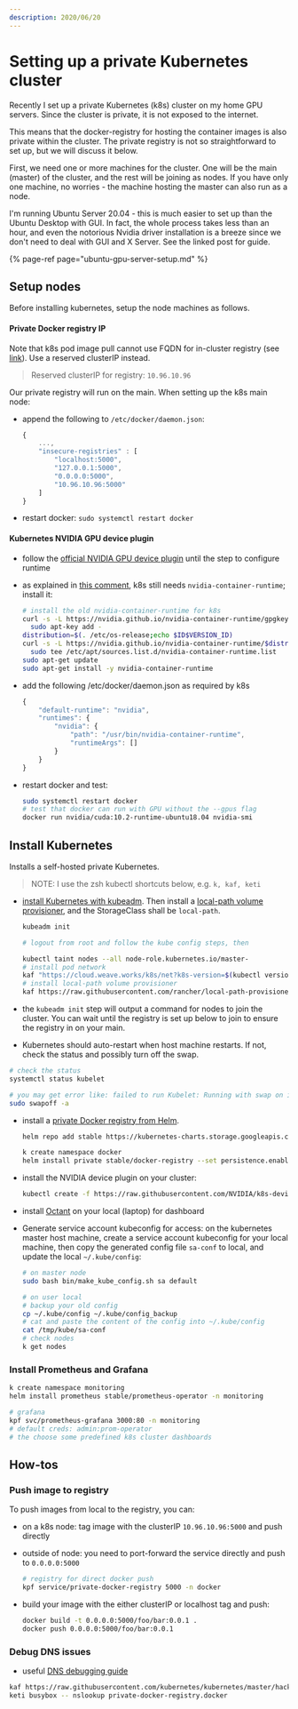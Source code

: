 ```yaml
---
description: 2020/06/20
---
```


# Setting up a private Kubernetes cluster

Recently I set up a private Kubernetes \(k8s\) cluster on my home GPU servers. Since the cluster is private, it is not exposed to the internet.

This means that the docker-registry for hosting the container images is also private within the cluster. The private registry is not so straightforward to set up, but we will discuss it below.

First, we need one or more machines for the cluster. One will be the main \(master\) of the cluster, and the rest will be joining as nodes. If you have only one machine, no worries - the machine hosting the master can also run as a node.

I'm running Ubuntu Server 20.04 - this is much easier to set up than the Ubuntu Desktop with GUI. In fact, the whole process takes less than an hour, and even the notorious Nvidia driver installation is a breeze since we don't need to deal with GUI and X Server. See the linked post for guide.

{% page-ref page="ubuntu-gpu-server-setup.md" %}

## Setup nodes

Before installing kubernetes, setup the node machines as follows.

#### Private Docker registry IP

Note that k8s pod image pull cannot use FQDN for in-cluster registry \(see [link](https://discuss.kubernetes.io/t/how-does-kubelet-dns-resolution-before-pod-creation-work/9489)\). Use a reserved clusterIP instead.

> Reserved clusterIP for registry: `10.96.10.96`

Our private registry will run on the main. When setting up the k8s main node:

* append the following to `/etc/docker/daemon.json`:

  ```javascript
  {
      ...,
      "insecure-registries" : [
          "localhost:5000",
          "127.0.0.1:5000",
          "0.0.0.0:5000",
          "10.96.10.96:5000"
      ]
  }
  ```

* restart docker: `sudo systemctl restart docker`

#### Kubernetes NVIDIA GPU device plugin

* follow the [official NVIDIA GPU device plugin](https://kubernetes.io/docs/tasks/manage-gpus/scheduling-gpus/#official-nvidia-gpu-device-plugin) until the step to configure runtime
* as explained in [this comment](https://github.com/NVIDIA/k8s-device-plugin/issues/168#issuecomment-625966602), k8s still needs `nvidia-container-runtime`; install it:

  ```bash
  # install the old nvidia-container-runtime for k8s
  curl -s -L https://nvidia.github.io/nvidia-container-runtime/gpgkey | \
    sudo apt-key add -
  distribution=$(. /etc/os-release;echo $ID$VERSION_ID)
  curl -s -L https://nvidia.github.io/nvidia-container-runtime/$distribution/nvidia-container-runtime.list | \
    sudo tee /etc/apt/sources.list.d/nvidia-container-runtime.list
  sudo apt-get update
  sudo apt-get install -y nvidia-container-runtime
  ```

* add the following /etc/docker/daemon.json as required by k8s

  ```javascript
  {
      "default-runtime": "nvidia",
      "runtimes": {
          "nvidia": {
              "path": "/usr/bin/nvidia-container-runtime",
              "runtimeArgs": []
          }
      }
  }
  ```

* restart docker and test:

  ```bash
  sudo systemctl restart docker
  # test that docker can run with GPU without the --gpus flag
  docker run nvidia/cuda:10.2-runtime-ubuntu18.04 nvidia-smi
  ```

## Install Kubernetes

Installs a self-hosted private Kubernetes.

> NOTE: I use the zsh kubectl shortcuts below, e.g. `k, kaf, keti`

* [install Kubernetes with kubeadm](https://kubernetes.io/docs/setup/production-environment/tools/kubeadm/create-cluster-kubeadm/). Then install a [local-path volume provisioner](https://github.com/rancher/local-path-provisioner#deployment), and the StorageClass shall be `local-path`.

  ```bash
  kubeadm init

  # logout from root and follow the kube config steps, then

  kubectl taint nodes --all node-role.kubernetes.io/master-
  # install pod network
  kaf "https://cloud.weave.works/k8s/net?k8s-version=$(kubectl version | base64 | tr -d '\n')"
  # install local-path volume provisioner
  kaf https://raw.githubusercontent.com/rancher/local-path-provisioner/master/deploy/local-path-storage.yaml
  ```

* the `kubeadm init` step will output a command for nodes to join the cluster. You can wait until the registry is set up below to join to ensure the registry in on your main.
* Kubernetes should auto-restart when host machine restarts. If not, check the status and possibly turn off the swap.

```bash
# check the status
systemctl status kubelet

# you may get error like: failed to run Kubelet: Running with swap on is not supported
sudo swapoff -a
```

* install a [private Docker registry from Helm](https://github.com/helm/charts/tree/master/stable/docker-registry).

  ```bash
  helm repo add stable https://kubernetes-charts.storage.googleapis.com

  k create namespace docker
  helm install private stable/docker-registry --set persistence.enabled=true,persistence.storageClass=local-path,service.clusterIP=10.96.10.96 -n docker
  ```

* install the NVIDIA device plugin on your cluster:

  ```bash
  kubectl create -f https://raw.githubusercontent.com/NVIDIA/k8s-device-plugin/1.0.0-beta4/nvidia-device-plugin.yml
  ```

* install [Octant](https://github.com/vmware-tanzu/octant) on your local \(laptop\) for dashboard
* Generate service account kubeconfig for access: on the kubernetes master host machine, create a service account kubeconfig for your local machine, then copy the generated config file `sa-conf` to local, and update the local `~/.kube/config`:

  ```bash
  # on master node
  sudo bash bin/make_kube_config.sh sa default

  # on user local
  # backup your old config
  cp ~/.kube/config ~/.kube/config_backup
  # cat and paste the content of the config into ~/.kube/config
  cat /tmp/kube/sa-conf
  # check nodes
  k get nodes
  ```

### Install Prometheus and Grafana

```bash
k create namespace monitoring
helm install prometheus stable/prometheus-operator -n monitoring

# grafana
kpf svc/prometheus-grafana 3000:80 -n monitoring
# default creds: admin:prom-operator
# the choose some predefined k8s cluster dashboards
```

## How-tos

### Push image to registry

To push images from local to the registry, you can:

* on a k8s node: tag image with the clusterIP `10.96.10.96:5000` and push directly
* outside of node: you need to port-forward the service directly and push to `0.0.0.0:5000`

  ```bash
  # registry for direct docker push
  kpf service/private-docker-registry 5000 -n docker
  ```

* build your image with the either clusterIP or localhost tag and push:

  ```bash
  docker build -t 0.0.0.0:5000/foo/bar:0.0.1 .
  docker push 0.0.0.0:5000/foo/bar:0.0.1
  ```

### Debug DNS issues

* useful [DNS debugging guide](https://kubernetes.io/docs/tasks/administer-cluster/dns-debugging-resolution/)

```bash
kaf https://raw.githubusercontent.com/kubernetes/kubernetes/master/hack/testdata/recursive/pod/pod/busybox.yaml
keti busybox -- nslookup private-docker-registry.docker
```

